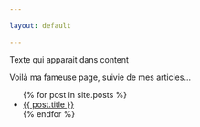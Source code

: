 ```yaml
---

layout: default

---
```


Texte qui apparait dans content

Voilà ma fameuse page, suivie de mes articles...

<ul>
  {% for post in site.posts %}
    <li>
      <a href="{{ post.url }}">{{ post.title }}</a>
	    </li>
  {% endfor %}
</ul>
